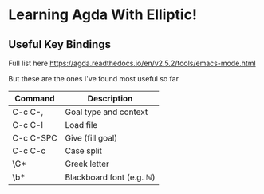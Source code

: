 # Learning Agda With Elliptic!

## Useful Key Bindings
Full list here https://agda.readthedocs.io/en/v2.5.2/tools/emacs-mode.html

But these are the ones I've found most useful so far

| Command   | Description              |
| ----------| ------------------------ |
| C-c C-,   | Goal type and context    |
| C-c C-l   | Load file                |
| C-c C-SPC | Give (fill goal)         |
| C-c C-c	  | Case split               |
| \G*   	  | Greek letter             |
| \b*   	  | Blackboard font (e.g. ℕ) |